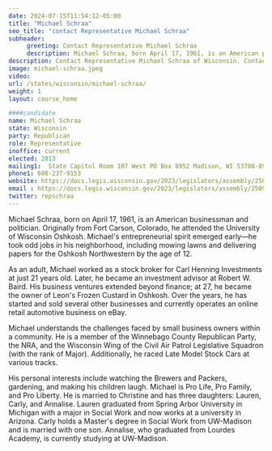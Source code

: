 ```yaml
---
date: 2024-07-15T11:54:12-05:00
title: "Michael Schraa"
seo_title: "contact Representative Michael Schraa"
subheader:
     greeting: Contact Representative Michael Schraa
     description: Michael Schraa, born April 17, 1961, is an American politician affiliated with the Republican Party. He assumed office as a member of the Wisconsin State Assembly, representing District 53, on January 7, 2013.
description: Contact Representative Michael Schraa of Wisconsin. Contact information for Michael Schraa includes email address, phone number, and mailing address.
image: michael-schraa.jpeg
video:
url: /states/wisconsin/michael-schraa/
weight: 1
layout: course_home

####candidate
name: Michael Schraa
state: Wisconsin
party: Republican
role: Representative
inoffice: current
elected: 2013
mailing1:  State Capitol Room 107 West PO Box 8952 Madison, WI 53708-8952
phone1: 608-237-9153
website: https://docs.legis.wisconsin.gov/2023/legislators/assembly/2509/
email : https://docs.legis.wisconsin.gov/2023/legislators/assembly/2509/
twitter: repschraa
---
```

Michael Schraa, born on April 17, 1961, is an American businessman and politician. Originally from Fort Carson, Colorado, he attended the University of Wisconsin Oshkosh. Michael's entrepreneurial spirit emerged early—he took odd jobs in his neighborhood, including mowing lawns and delivering papers for the Oshkosh Northwestern by the age of 12.

As an adult, Michael worked as a stock broker for Carl Henning Investments at just 21 years old. Later, he became an investment advisor at Robert W. Baird. His business ventures extended beyond finance; at 27, he became the owner of Leon's Frozen Custard in Oshkosh. Over the years, he has started and sold several other businesses and currently operates an online retail automotive business on eBay.

Michael understands the challenges faced by small business owners within a community. He is a member of the Winnebago County Republican Party, the NRA, and the Wisconsin Wing of the Civil Air Patrol Legislative Squadron (with the rank of Major). Additionally, he raced Late Model Stock Cars at various tracks.

His personal interests include watching the Brewers and Packers, gardening, and making his children laugh. Michael is Pro Life, Pro Family, and Pro Liberty. He is married to Christine and has three daughters: Lauren, Carly, and Annalise. Lauren graduated from Spring Arbor University in Michigan with a major in Social Work and now works at a university in Arizona. Carly holds a Master's degree in Social Work from UW-Madison and is married with one son. Annalise, who graduated from Lourdes Academy, is currently studying at UW-Madison.
